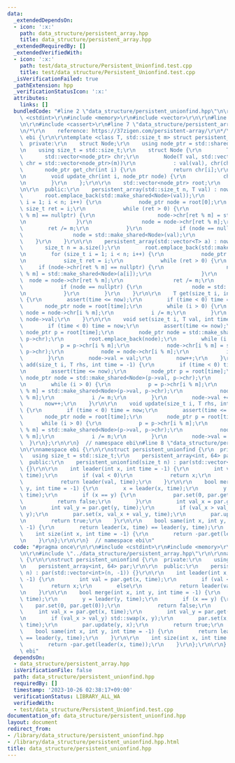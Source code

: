 ```yaml
---
data:
  _extendedDependsOn:
  - icon: ':x:'
    path: data_structure/persistent_array.hpp
    title: data_structure/persistent_array.hpp
  _extendedRequiredBy: []
  _extendedVerifiedWith:
  - icon: ':x:'
    path: test/data_structure/Persistent_Unionfind.test.cpp
    title: test/data_structure/Persistent_Unionfind.test.cpp
  _isVerificationFailed: true
  _pathExtension: hpp
  _verificationStatusIcon: ':x:'
  attributes:
    links: []
  bundledCode: "#line 2 \"data_structure/persistent_unionfind.hpp\"\n\r\n#include\
    \ <cstdint>\r\n#include <memory>\r\n#include <vector>\r\n\r\n#line 2 \"data_structure/persistent_array.hpp\"\
    \n\r\n#include <cassert>\r\n#line 7 \"data_structure/persistent_array.hpp\"\n\r\
    \n/*\r\n    reference: https://37zigen.com/persistent-array/\r\n*/\r\n\r\nnamespace\
    \ ebi {\r\n\r\ntemplate <class T, std::size_t m> struct persistent_array {\r\n\
    \  private:\r\n    struct Node;\r\n    using node_ptr = std::shared_ptr<Node>;\r\
    \n    using size_t = std::size_t;\r\n    struct Node {\r\n        T val;\r\n \
    \       std::vector<node_ptr> chr;\r\n        Node(T val, std::vector<node_ptr>\
    \ chr = std::vector<node_ptr>(m))\r\n            : val(val), chr(chr) {}\r\n \
    \       node_ptr get_chr(int i) {\r\n            return chr[i];\r\n        }\r\
    \n        void update_chr(int i, node_ptr node) {\r\n            chr[i] = node;\r\
    \n        }\r\n    };\r\n\r\n    std::vector<node_ptr> root;\r\n    int now;\r\
    \n\r\n  public:\r\n    persistent_array(std::size_t n, T val) : now(0) {\r\n \
    \       root.emplace_back(std::make_shared<Node>(val));\r\n        for (size_t\
    \ i = 1; i < n; i++) {\r\n            node_ptr node = root[0];\r\n           \
    \ size_t ret = i;\r\n            while (ret > 0) {\r\n                if (node->chr[ret\
    \ % m] == nullptr) {\r\n                    node->chr[ret % m] = std::make_shared<Node>(val);\r\
    \n                }\r\n                node = node->chr[ret % m];\r\n        \
    \        ret /= m;\r\n            }\r\n            if (node == nullptr) {\r\n\
    \                node = std::make_shared<Node>(val);\r\n            }\r\n    \
    \    }\r\n    }\r\n\r\n    persistent_array(std::vector<T> a) : now(0) {\r\n \
    \       size_t n = a.size();\r\n        root.emplace_back(std::make_shared<Node>(a[0]));\r\
    \n        for (size_t i = 1; i < n; i++) {\r\n            node_ptr node = root[0];\r\
    \n            size_t ret = i;\r\n            while (ret > 0) {\r\n           \
    \     if (node->chr[ret % m] == nullptr) {\r\n                    node->chr[ret\
    \ % m] = std::make_shared<Node>(a[i]);\r\n                }\r\n              \
    \  node = node->chr[ret % m];\r\n                ret /= m;\r\n            }\r\n\
    \            if (node == nullptr) {\r\n                node = std::make_shared<Node>(a[i]);\r\
    \n            }\r\n        }\r\n    }\r\n\r\n    T get(size_t i, int time = -1)\
    \ {\r\n        assert(time <= now);\r\n        if (time < 0) time = now;\r\n \
    \       node_ptr node = root[time];\r\n        while (i > 0) {\r\n           \
    \ node = node->chr[i % m];\r\n            i /= m;\r\n        }\r\n        return\
    \ node->val;\r\n    }\r\n\r\n    void set(size_t i, T val, int time = -1) {\r\n\
    \        if (time < 0) time = now;\r\n        assert(time <= now);\r\n       \
    \ node_ptr p = root[time];\r\n        node_ptr node = std::make_shared<Node>(p->val,\
    \ p->chr);\r\n        root.emplace_back(node);\r\n        while (i > 0) {\r\n\
    \            p = p->chr[i % m];\r\n            node->chr[i % m] = std::make_shared<Node>(p->val,\
    \ p->chr);\r\n            node = node->chr[i % m];\r\n            i /= m;\r\n\
    \        }\r\n        node->val = val;\r\n        now++;\r\n    }\r\n\r\n    void\
    \ add(size_t i, T rhs, int time = -1) {\r\n        if (time < 0) time = now;\r\
    \n        assert(time <= now);\r\n        node_ptr p = root[time];\r\n       \
    \ node_ptr node = std::make_shared<Node>(p->val, p->chr);\r\n        root.emplace_back(node);\r\
    \n        while (i > 0) {\r\n            p = p->chr[i % m];\r\n            node->chr[i\
    \ % m] = std::make_shared<Node>(p->val, p->chr);\r\n            node = node->chr[i\
    \ % m];\r\n            i /= m;\r\n        }\r\n        node->val += rhs;\r\n \
    \       now++;\r\n    }\r\n\r\n    void update(size_t i, T rhs, int time = -1)\
    \ {\r\n        if (time < 0) time = now;\r\n        assert(time <= now);\r\n \
    \       node_ptr node = root[time];\r\n        node_ptr p = root[time];\r\n  \
    \      while (i > 0) {\r\n            p = p->chr[i % m];\r\n            node->chr[i\
    \ % m] = std::make_shared<Node>(p->val, p->chr);\r\n            node = node->chr[i\
    \ % m];\r\n            i /= m;\r\n        }\r\n        node->val = rhs;\r\n  \
    \  }\r\n};\r\n\r\n}  // namespace ebi\n#line 8 \"data_structure/persistent_unionfind.hpp\"\
    \n\r\nnamespace ebi {\r\n\r\nstruct persistent_unionfind {\r\n  private:\r\n \
    \   using size_t = std::size_t;\r\n    persistent_array<int, 64> par;\r\n\r\n\
    \  public:\r\n    persistent_unionfind(size_t n) : par(std::vector<int>(n, -1))\
    \ {}\r\n\r\n    int leader(int x, int time = -1) {\r\n        int val = par.get(x,\
    \ time);\r\n        if (val < 0)\r\n            return x;\r\n        else\r\n\
    \            return leader(val, time);\r\n    }\r\n\r\n    bool merge(int x, int\
    \ y, int time = -1) {\r\n        x = leader(x, time);\r\n        y = leader(y,\
    \ time);\r\n        if (x == y) {\r\n            par.set(0, par.get(0));\r\n \
    \           return false;\r\n        }\r\n        int val_x = par.get(x, time);\r\
    \n        int val_y = par.get(y, time);\r\n        if (val_x > val_y) std::swap(x,\
    \ y);\r\n        par.set(x, val_x + val_y, time);\r\n        par.update(y, x);\r\
    \n        return true;\r\n    }\r\n\r\n    bool same(int x, int y, int time =\
    \ -1) {\r\n        return leader(x, time) == leader(y, time);\r\n    }\r\n\r\n\
    \    int size(int x, int time = -1) {\r\n        return -par.get(leader(x, time));\r\
    \n    }\r\n};\r\n\r\n}  // namespace ebi\n"
  code: "#pragma once\r\n\r\n#include <cstdint>\r\n#include <memory>\r\n#include <vector>\r\
    \n\r\n#include \"../data_structure/persistent_array.hpp\"\r\n\r\nnamespace ebi\
    \ {\r\n\r\nstruct persistent_unionfind {\r\n  private:\r\n    using size_t = std::size_t;\r\
    \n    persistent_array<int, 64> par;\r\n\r\n  public:\r\n    persistent_unionfind(size_t\
    \ n) : par(std::vector<int>(n, -1)) {}\r\n\r\n    int leader(int x, int time =\
    \ -1) {\r\n        int val = par.get(x, time);\r\n        if (val < 0)\r\n   \
    \         return x;\r\n        else\r\n            return leader(val, time);\r\
    \n    }\r\n\r\n    bool merge(int x, int y, int time = -1) {\r\n        x = leader(x,\
    \ time);\r\n        y = leader(y, time);\r\n        if (x == y) {\r\n        \
    \    par.set(0, par.get(0));\r\n            return false;\r\n        }\r\n   \
    \     int val_x = par.get(x, time);\r\n        int val_y = par.get(y, time);\r\
    \n        if (val_x > val_y) std::swap(x, y);\r\n        par.set(x, val_x + val_y,\
    \ time);\r\n        par.update(y, x);\r\n        return true;\r\n    }\r\n\r\n\
    \    bool same(int x, int y, int time = -1) {\r\n        return leader(x, time)\
    \ == leader(y, time);\r\n    }\r\n\r\n    int size(int x, int time = -1) {\r\n\
    \        return -par.get(leader(x, time));\r\n    }\r\n};\r\n\r\n}  // namespace\
    \ ebi"
  dependsOn:
  - data_structure/persistent_array.hpp
  isVerificationFile: false
  path: data_structure/persistent_unionfind.hpp
  requiredBy: []
  timestamp: '2023-10-26 02:38:17+09:00'
  verificationStatus: LIBRARY_ALL_WA
  verifiedWith:
  - test/data_structure/Persistent_Unionfind.test.cpp
documentation_of: data_structure/persistent_unionfind.hpp
layout: document
redirect_from:
- /library/data_structure/persistent_unionfind.hpp
- /library/data_structure/persistent_unionfind.hpp.html
title: data_structure/persistent_unionfind.hpp
---
```


